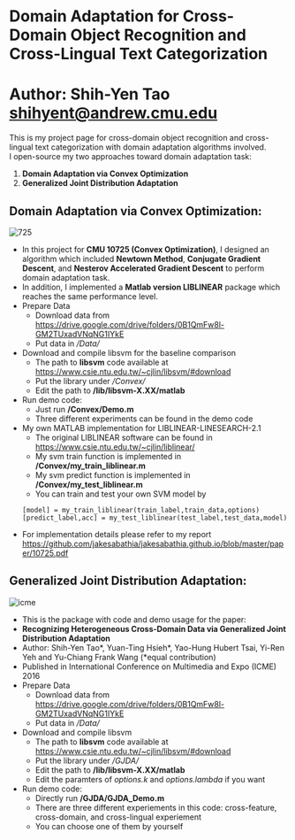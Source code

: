 Domain Adaptation for Cross-Domain Object Recognition and Cross-Lingual Text Categorization
=========================
Author: Shih-Yen Tao <shihyent@andrew.cmu.edu> </br>
=========================

This is my project page for cross-domain object recognition and cross-lingual text categorization with domain adaptation algorithms involved. </br>
I open-source my two approaches toward domain adaptation task: </br>
1. **Domain Adaptation via Convex Optimization** </br>
2. **Generalized Joint Distribution Adaptation** </br>

Domain Adaptation via Convex Optimization:
------
![725](https://user-images.githubusercontent.com/20837727/44969105-82e6b100-af19-11e8-98b6-4a8bfb1f30e7.png)

- In this project for **CMU 10725 (Convex Optimization)**, I designed an algorithm which included **Newtown Method**, **Conjugate Gradient Descent**, and **Nesterov Accelerated Gradient Descent** to perform domain adaptation task.
- In addition, I implemented a **Matlab version LIBLINEAR** package which reaches the same performance level.
- Prepare Data
    - Download data from <https://drive.google.com/drive/folders/0B1QmFw8l-GM2TUxadVNqNG1IYkE>
    - Put data in */Data/*
- Download and compile libsvm for the baseline comparison
    - The path to **libsvm** code available at
        <https://www.csie.ntu.edu.tw/~cjlin/libsvm/#download>
    - Put the library under */Convex/*
    - Edit the path to **/lib/libsvm-X.XX/matlab**
- Run demo code:
    - Just run **/Convex/Demo.m**
    - Three different experiments can be found in the demo code
- My own MATLAB implementation for LIBLINEAR-LINESEARCH-2.1
    - The original LIBLINEAR software can be found in <https://www.csie.ntu.edu.tw/~cjlin/liblinear/>
    - My svm train function is implemented in **/Convex/my_train_liblinear.m**
    - My svm predict function is implemented in **/Convex/my_test_liblinear.m**
    - You can train and test your own SVM model by
    ```
    [model] = my_train_liblinear(train_label,train_data,options)
    [predict_label,acc] = my_test_liblinear(test_label,test_data,model)
    ```
- For implementation details please refer to my report <https://github.com/jakesabathia/jakesabathia.github.io/blob/master/paper/10725.pdf>

Generalized Joint Distribution Adaptation:
------
![icme](https://user-images.githubusercontent.com/20837727/44969146-c8a37980-af19-11e8-8849-d9ba2dea4618.png)

- This is the package with code and demo usage for the paper:</br>
- **Recognizing Heterogeneous Cross-Domain Data via Generalized Joint Distribution Adaptation**</br>
- Author: Shih-Yen Tao*, Yuan-Ting Hsieh*, Yao-Hung Hubert Tsai, Yi-Ren Yeh and Yu-Chiang Frank Wang (*equal contribution)
- Published in International Conference on Multimedia and Expo (ICME) 2016
- Prepare Data
    - Download data from <https://drive.google.com/drive/folders/0B1QmFw8l-GM2TUxadVNqNG1IYkE>
    - Put data in */Data/*
- Download and compile libsvm
    - The path to **libsvm** code available at
        <https://www.csie.ntu.edu.tw/~cjlin/libsvm/#download>
    - Put the library under */GJDA/*
    - Edit the path to **/lib/libsvm-X.XX/matlab**
    - Edit the paramters of *options.k* and *options.lambda* if you want
- Run demo code:
    - Directly run **/GJDA/GJDA_Demo.m**
    - There are three different experiements in this code: cross-feature, cross-domain, and cross-lingual experiement
    - You can choose one of them by yourself
